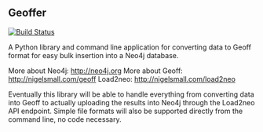 ## Geoffer

[![Build Status](https://drone.io/github.com/glesica/geoffer/status.png)](https://drone.io/github.com/glesica/geoffer/latest)

A Python library and command line application for converting data to Geoff
format for easy bulk insertion into a Neo4j database.

More about Neo4j: <http://neo4j.org>
More about Geoff: <http://nigelsmall.com/geoff>
Load2neo: <http://nigelsmall.com/load2neo>

Eventually this library will be able to handle everything from converting data
into Geoff to actually uploading the results into Neo4j through the Load2neo API
endpoint. Simple file formats will also be supported directly from the command
line, no code necessary.
